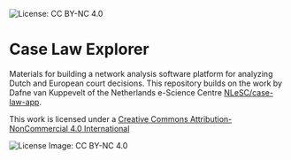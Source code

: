 ![License: CC BY-NC 4.0](https://img.shields.io/badge/License-CC%20BY--NC%204.0-lightgrey.svg)

# Case Law Explorer
Materials for building a network analysis software platform for analyzing Dutch and European court decisions. This repository builds on the work by Dafne van Kuppevelt of the Netherlands e-Science Centre [NLeSC/case-law-app](https://github.com/NLeSC/case-law-app).

This work is licensed under a [Creative Commons Attribution-NonCommercial 4.0 International](https://creativecommons.org/licenses/by-nc/4.0/legalcode.en) 

![License Image: CC BY-NC 4.0](https://licensebuttons.net/l/by-sa/4.0/88x31.png) 
